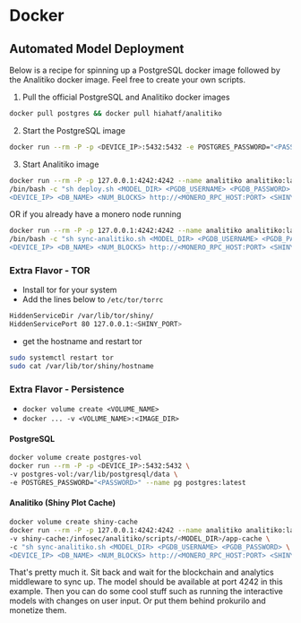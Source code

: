 # Docker

## Automated Model Deployment

Below is a recipe for spinning up a PostgreSQL docker image followed by the Analitiko
docker image. Feel free to create your own scripts.

1. Pull the official PostgreSQL and Analitiko docker images

```bash
docker pull postgres && docker pull hiahatf/analitiko
```

2. Start the PostgreSQL image

```bash
docker run --rm -P -p <DEVICE_IP>:5432:5432 -e POSTGRES_PASSWORD="<PASSWORD>" --name pg postgres:latest
```

3. Start Analitiko image

```bash
docker run --rm -P -p 127.0.0.1:4242:4242 --name analitiko analitiko:latest \
/bin/bash -c "sh deploy.sh <MODEL_DIR> <PGDB_USERNAME> <PGDB_PASSWORD> \
<DEVICE_IP> <DB_NAME> <NUM_BLOCKS> http://<MONERO_RPC_HOST:PORT> <SHINY_PORT>"
```

OR if you already have a monero node running

```bash
docker run --rm -P -p 127.0.0.1:4242:4242 --name analitiko analitiko:latest \
/bin/bash -c "sh sync-analitiko.sh <MODEL_DIR> <PGDB_USERNAME> <PGDB_PASSWORD> \
<DEVICE_IP> <DB_NAME> <NUM_BLOCKS> http://<MONERO_RPC_HOST:PORT> <SHINY_PORT>"
```

### Extra Flavor - TOR

* Install tor for your system
* Add the lines below to `/etc/tor/torrc`

```bash
HiddenServiceDir /var/lib/tor/shiny/
HiddenServicePort 80 127.0.0.1:<SHINY_PORT>
```
* get the hostname and restart tor
```bash
sudo systemctl restart tor
sudo cat /var/lib/tor/shiny/hostname
```

### Extra Flavor - Persistence

* `docker volume create <VOLUME_NAME>`
* `docker ... -v <VOLUME_NAME>:<IMAGE_DIR>`

#### PostgreSQL

```bash
docker volume create postgres-vol
docker run --rm -P -p <DEVICE_IP>:5432:5432 \
-v postgres-vol:/var/lib/postgresql/data \
-e POSTGRES_PASSWORD="<PASSWORD>" --name pg postgres:latest
```

#### Analitiko (Shiny Plot Cache)

```bash
docker volume create shiny-cache
docker run --rm -P -p 127.0.0.1:4242:4242 --name analitiko analitiko:latest /bin/bash \
-v shiny-cache:/infosec/analitiko/scripts/<MODEL_DIR>/app-cache \
-c "sh sync-analitiko.sh <MODEL_DIR> <PGDB_USERNAME> <PGDB_PASSWORD> \
<DEVICE_IP> <DB_NAME> <NUM_BLOCKS> http://<MONERO_RPC_HOST:PORT> <SHINY_PORT>"
```

That's pretty much it. Sit back and wait for the blockchain and analytics middleware to sync up.
The model should be available at port 4242 in this example. Then you can do some cool stuff such as
running the interactive models with changes on user input. Or put them behind prokurilo and monetize them.
